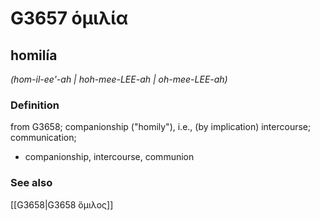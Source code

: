# G3657 ὁμιλία

## homilía

_(hom-il-ee'-ah | hoh-mee-LEE-ah | oh-mee-LEE-ah)_

### Definition

from G3658; companionship ("homily"), i.e., (by implication) intercourse; communication; 

- companionship, intercourse, communion

### See also

[[G3658|G3658 ὅμιλος]]

